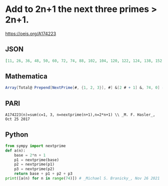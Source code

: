 # Add to 2n\+1 the next three primes \> 2n\+1\.
https://oeis.org/A174223
## JSON
```JSON
[11, 26, 36, 48, 50, 60, 72, 74, 88, 102, 104, 120, 122, 124, 138, 152, 154, 156, 168, 170, 184, 202, 204, 220, 222, 224, 240, 242, 244, 258, 272, 274, 276, 290, 292, 306, 324, 326, 328, 348, 350, 370, 372, 374, 390, 392, 394, 396, 408, 410, 420, 432, 434, 456, 480, 482, 508, 510, 512, 514, 516, 518, 520, 534, 536, 556, 558, 560, 576, 596, 598, 600, 602, 604]
```
## Mathematica
```Mathematica
Array[Total@ Prepend[NextPrime[#, {1, 2, 3}], #] &[2 # + 1] &, 74, 0] (* _Michael De Vlieger_, Oct 25 2017 *)
```
## PARI
```PARI
A174223(n)=sum(c=1, 3, n=nextprime(n+1),n=2*n+1) \\ _M. F. Hasler_, Oct 25 2017
```
## Python
```Python
from sympy import nextprime
def a(n):
    base = 2*n + 1
    p1 = nextprime(base)
    p2 = nextprime(p1)
    p3 = nextprime(p2)
    return base + p1 + p2 + p3
print([a(n) for n in range(74)]) # _Michael S. Branicky_, Nov 26 2021
```
